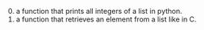 0.  a function that prints all integers of a list in python.
1. a function that retrieves an element from a list like in C.
